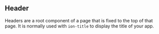 ## Header

Headers are a root component of a page that is fixed to the top of that page. It is normally used with `ion-title` to display the title of your app.